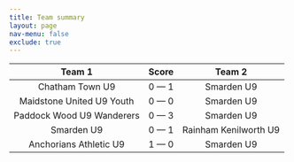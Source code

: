 ```yaml
---
title: Team summary
layout: page
nav-menu: false
exclude: true
---
```




|          Team 1           |    Score    |        Team 2         |
|:-------------------------:|:-----------:|:---------------------:|
|      Chatham Town U9      | 0 &mdash; 1 |      Smarden U9       |
| Maidstone United U9 Youth | 0 &mdash; 0 |      Smarden U9       |
| Paddock Wood U9 Wanderers | 0 &mdash; 3 |      Smarden U9       |
|        Smarden U9         | 0 &mdash; 1 | Rainham Kenilworth U9 |
|  Anchorians Athletic U9   | 1 &mdash; 0 |      Smarden U9       |

 <br /><br /><br />